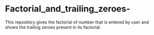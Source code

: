 # Factorial_and_trailing_zeroes-
This repository gives the factorial of number that is entered by user and shows the trailing zeroes present in its factorial. 
